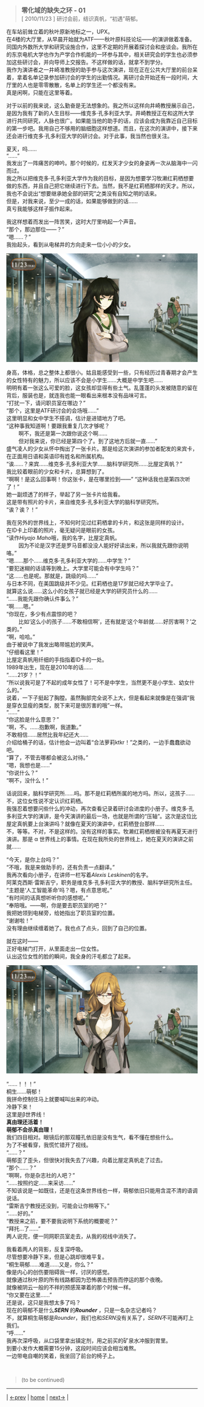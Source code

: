 > <big> **零化域的缺失之环 - 01** </big>  
> [ 2010/11/23 ] 研讨会前，结识真帆，“初遇”萌郁。

在车站前耸立着的秋叶原新地标之一，UPX。  
在4楼的大厅里，从早晨开始就为ATF——秋叶原科技论坛——的演讲做着准备。  
同国内外数所大学和研究设施合作，这里不定期的开展着探讨会和座谈会。我所在的东京电机大学也作为产学合作机能的一环参与其中，相关研究会的学生也必须参加这些研讨会，并向导师上交报告。不这样做的话，就拿不到学分。  
我作为演讲者之一井崎准教授的助手参与这次演讲，现在正在公共大厅里的前台呆着，拿着名单记录参加研讨会的学生的出勤情况。离研讨会开始还有一段时间，大厅里的人也是零零散散，名单上的学生还一个都没有来。  
真是闲啊，只能在这里等着。  

对于以前的我来说，这么勤奋是无法想象的。我之所以这样向井崎教授展示自己，是因为我有了新的人生目标——维克多·孔多利亚大学。井崎教授正在和这所大学进行共同研究，人脉也很广。如果能当他的助手的话，应该会成为我靠近自己目标的第一步吧。我用自己不够用的脑细胞这样想道。而且，在这次的演讲中，接下来还会进行维克多·孔多利亚大学的研讨会。对于此事，我当然也很关注。  

夏天，吗……  
“……”  
我发出了一阵痛苦的呻吟。那个时候的，红发天才少女的身姿再一次从脑海中一闪而过。  
我之所以把维克多·孔多利亚大学作为我的目标，是因为想要学习牧濑红莉栖想要做的东西，并且自己把它继续进行下去。当然，我不是红莉栖那样的天才。所以，我也不会说出“想要继承她全部的研究”之类没有自知之明的话来。  
但是，对我来说，至少一成的话，如果能够做到的话……  
真亏我能够这样子振作起来。  

我这样想着而发出一阵苦笑，这时大厅里响起一个声音。  
“那个，那边那位——？”  
“嗯……？”  
我抬起头，看到从电梯井的方向走来一位小小的少女。  

![](../pics/002.png)

身高，体格，总之整体上都很小。姑且能感受到一些，只有经历过青春期才会产生的女性特有的魅力，所以应该不会是小学生……大概是中学生吧……  
明明有着一张这么可爱的脸，这女孩却显得有些土气。乱蓬蓬的头发被随意的留在背后，服装也是，就连我也能一眼看出来根本没有品味可言。  
“打扰一下，请问职员室在哪边？”  
“那个，这里是ATF研讨会的会场哦……”  
这里明显和女中学生不搭调，估计是进错地方了吧。  
“这种事我知道啊！要跟我重复几次才够呢？  
&emsp;&emsp; 啊不，我还是第一次跟你说这个啊……  
&emsp;&emsp; 但对我来说，你已经是第四个了。到了这地方后就一直……”  
盛气凌人的少女从怀中掏出了一张卡片。那是给这次演讲的参加者配发的来宾卡，在正面用日语和英语印有姓名和所属机构。  
“诶……？来宾……维克多·孔多利亚大学……脑科学研究所……比屋定真帆？”  
我比较着眼前的少女和卡片，总算想到了。  
“啊啊！是这么回事啊！你这张卡，是在哪里捡到——”
“这种话我也是第四次听了！”  
她一副烦透了的样子，举起了另一张卡片给我看。  
这是带有照片的卡片，来自维克多·孔多利亚大学的脑科学研究所。  
“诶？诶？！”  

我在另外的世界线上，不知何时见过红莉栖拿的卡片，和这张是同样的设计。  
在ID卡上印着的照片，毫无疑问是眼前的女孩。  
“读作*Hiyajo Maho*哦，我的名字，比屋定真帆。  
&emsp;&emsp; 因为不论是汉字还是罗马音都没没人能好好读出来，所以我就先跟你说明咯。”  
“嗯……那个……维克多·孔多利亚大学的……中学生？”  
“要犯迷糊的话请等到晚上。大学里可能会有中学生吗？”  
“这……也是呢。那就是，跳级的吗……”  
与日本不同，在美国跳级并不少见。红莉栖也是17岁就已经大学毕业了。  
就算这么说……这么小的女孩子就已经是大学的研究员什么的……  
“……我能先跟你确认件事么？”  
“啊……嗯。”  
“你现在，多少有点震惊的吧？  
&emsp;&emsp; 比如‘这么小的孩子……不敢相信啊’，还有就是‘这个年龄就……好厉害啊？’之类的。”  
“啊，哈哈。”  
由于被说中了我发出略带尴尬的笑声。  
“仔细看这里！”  
比屋定真帆用纤细的手指指着ID卡的一处。  
1989年出生，现在是2010年的话……  
“……21岁？！”  
“所以说我可是了不起的成年女性了！可不是中学生，当然更不是小学生、幼女什么的。”  
说着，一下子挺起了胸膛。虽然胸部完全说不上大，但是看起来就像是在强调“我是穿衣显瘦的类型，脱下来可是很厉害的哦”一样。  
“……”  
“你这脸是什么意思？”  
“啊，不。……抱歉啊，我道歉。”  
不敢相信……居然比我年纪还大……  
介绍给桶子的话，估计他会一边叫着“合法萝莉ktkr！”之类的，一边手蠢蠢欲动吧。  
“算了，不管去哪都会被这么对待。”  
“嗯，我想也是……”  
“你说什么？”  
“啊不，没什么！”  

话说回来，脑科学研究所……吗。那不是红莉栖所属的地方吗。所以，这孩子……不，这位女性说不定认识红莉栖。  
我强忍着想要问些什么的冲动，再次查看记录着研讨会进度的小册子。维克多·孔多利亚大学的演讲，是今天演讲的最后一场，也就是所谓的“压轴”。这次是这位比屋定真帆要上台演讲吗？就像在夏天的演讲中，红莉栖登台那样……  
不，等等。不对，不是这样的。没有这样的事实。牧濑红莉栖根被没有再夏天进行演讲。那是 α 世界线上的事情。在现在我所处的世界线上，她在夏天的演讲之前就……  

“今天，是你上台吗？”  
“不哦，我是来做助手的，还有负责一点翻译。”  
我再次看向小册子，在讲师一栏写着*Alexis Leskinen*的名字。  
阿莱克西斯·雷斯吉宁，职务是维克多·孔多利亚大学的教授、脑科学研究所主任。  
“主题是‘人工智能革命’吗？嗯，有点意思呢。”  
“有时间的话真想听听你的感想呢。”  
“奉陪哦。——啊，你是要去职员室的吧？”  
我把她领到电梯旁，给她指出了职员室的位置。  
“谢谢啦！”  
没有理由继续缠着她了。我也点了点头，回到了自己的位置。  

就在这时——  
正好电梯门打开，从里面走出一位女性。  
认出这位女性的脸的瞬间，我全身的汗毛都立了起来。

![](../pics/003.png)

“……！！！”  
桐生……萌郁！  
我拼命控制住马上就要喊叫出来的冲动。  
冷静下来！  
这里是β世界线！  
**真由理还活着！**  
**萌郁不会杀真由理！**  
我们四目相对。眼镜后的那双瞳孔依旧是没有生气，看不懂在想些什么。  
为了不被看穿，我慌忙错开了视线。  
“……？”  
萌郁歪了歪头，但很快对我失去了兴趣，向着比屋定真帆走了过去。  
“那个……？”  
“啊啊，你是杂志社的人吧？”  
“……按照约定……来采访……”  
不知该说是一如既往，还是在这条世界线也一样，萌郁依旧只能用含混不清的语调说话。  
“雷斯吉宁教授还没到，可能会让你稍等下。”  
“……好的。”  
“教授来之前，要不要我说明下系统的概要呢？”  
“拜托…了……”  
两人说完，便一同网职员室走去，从我的视线中消失了。  

我看着两人的背影，反复深呼吸。  
尽管想要冷静下来，但是心跳却很难平复。  
“桐生萌郁……难道……又是，你么？”  
像是内心的创伤要阻碍我一样，讨厌的感觉。  
就像通过秋叶原的所有线路都因为恐怖袭击预告而停运的那个夜晚。  
就像被阴云一般的不祥的预感笼罩着的那个时候一样。  
“你又要在这里……”  
还是说，这只是我想太多了吗？  
现在的萌郁不是什么***SERN*** 的***Rounder*** ，只是一名杂志记者吗？  
不，就算桐生萌郁是*Rounder*，我们也和*SERN*没有关系了，*SERN*不可能再盯上我们。  
“呼……”  
我再次深呼吸，从口袋里拿出镇定剂，用之前买的矿泉水冲服到胃里。  
到要小发作大概需要15分钟，这段时间应该会相当难熬。  
一边带电自嘲的笑着，我坐回了前台的椅子上。


<br/>  

> (to be continued)
---

| [←prev](./000) | [home](../../) | [next→](./002) |  
